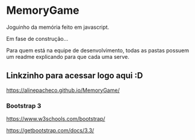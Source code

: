 # MemoryGame

Joguinho da memória feito em javascript.

Em fase de construção...

Para quem está na equipe de desenvolvimento, todas as pastas possuem um readme explicando para que cada uma serve.

## Linkzinho para acessar logo aqui :D
https://alinepacheco.github.io/MemoryGame/

### Bootstrap 3

https://www.w3schools.com/bootstrap/

https://getbootstrap.com/docs/3.3/